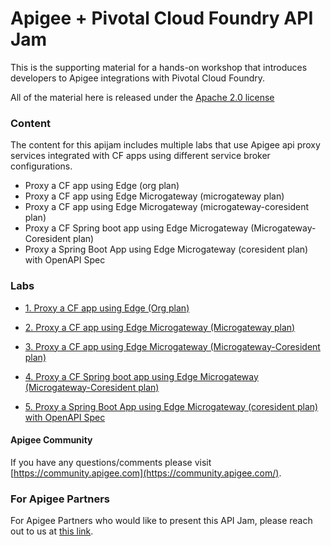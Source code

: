 # Apigee + Pivotal Cloud Foundry API Jam
This is the supporting material for a hands-on workshop that introduces developers to Apigee integrations with Pivotal Cloud Foundry.

All of the material here is released under the [Apache 2.0 license](./LICENSE.md)

### Content
The content for this apijam includes multiple labs that use Apigee api proxy services integrated with CF apps using different service broker configurations.
* Proxy a CF app using Edge (org plan)
* Proxy a CF app using Edge Microgateway (microgateway plan)
* Proxy a CF app using Edge Microgateway (microgateway-coresident plan)
* Proxy a CF Spring boot app using Edge Microgateway (Microgateway-Coresident plan)
* Proxy a Spring Boot App using Edge Microgateway (coresident plan) with OpenAPI Spec

### Labs
- [1. Proxy a CF app using Edge (Org plan)](Lab%201%20-%20Proxy%20a%20CF%20app%20using%20Edge%20(Org%20plan))

- [2. Proxy a CF app using Edge Microgateway (Microgateway plan)](Lab%202%20-%20Proxy%20a%20CF%20app%20using%20Edge%20Microgateway%20(Microgateway%20plan))

- [3. Proxy a CF app using Edge Microgateway (Microgateway-Coresident plan)](Lab%203%20-%20Proxy%20a%20CF%20(NodeJS)%20app%20using%20Edge%20Microgateway%20(Microgateway-Coresident%20plan))

- [4. Proxy a CF Spring boot app using Edge Microgateway (Microgateway-Coresident plan)](Lab%204%20-%20Proxy%20a%20CF%20Spring%20boot%20app%20using%20Edge%20Microgateway%20(Microgateway-Coresident%20plan))

- [5. Proxy a Spring Boot App using Edge Microgateway (coresident plan) with OpenAPI Spec](Lab%205%20-%20Proxy%20a%20Spring%20Boot%20App%20using%20Edge%20Microgateway%20(coresident%20plan)%20with%20OpenAPI%20Spec)

#### Apigee Community 
If you have any questions/comments please visit [https://community.apigee.com](https://community.apigee.com/).

### For Apigee Partners
For Apigee Partners who would like to present this API Jam, please reach out to us at [this link](https://apigeespringone.page.link/partner-request-form).
